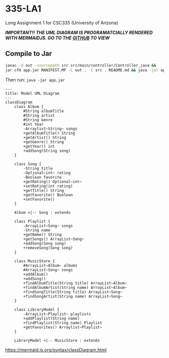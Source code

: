 # 335-LA1
Long Assignment 1 for CSC335 (University of Arizona)

***IMPORTANT!! THE UML DIAGRAM IS PROGRAMATCIALLY RENDERED WITH MERMAIDJS. GO TO THE [GITHUB](https://github.com/varphi-online/335-LA1/tree/main) TO VIEW***


## Compile to Jar
```bash
javac -d out -sourcepath src src/main/controller/Controller.java &&
jar cfm app.jar MANIFEST.MF -C out . -C src . README.md && java -jar app.jar
```

Then run: `java -jar app.jar`

```mermaid
---
title: Model UML Diagram
---
classDiagram
    class Album {
        #String albumTitle
        #String artist
        #String Genre
        #int Year
        -Arraylist~String~ songs
        +getAlbumTitle() String
        +getArtist() String
        +getGenre() String
        +getYear() int
        +addSong(String song)
    }

    class Song {
        -String title
        -Optional~int~ rating
        -Boolean favorite
        +getRating() Optional~int~
        +setRating(int rating)
        +getTitle() String
        +getFavorite() Boolean
        +setFavorite()
    }

    Album <|-- Song : extends

    class Playlist {
        -ArrayList~Song~ songs
        -String name
        +getName() String
        +getSongs() ArrayList~Song~
        +addSong(Song song)
        +removeSong(Song song)
    }
    
    class MusicStore {
        #ArrayList~Album~ albums
        #ArrayList~Song~ songs
        +addAlbum()
        +addSong()
        +findAlbumTitle(String title) ArrayList~Album~
        +findAlbumArtist(String name) ArrayList~Album~
        +findSongTitle(String title) ArrayList~Song~
        +findSongArtist(String name) ArrayList~Song~
    }

    class LibraryModel {
        -ArrayList~Playlist~ playlists
        +addPlaylist(String name)
        +findPlaylist(String name) Playlist
        +getFavorites() Arraylist~Playlist~
    }

    LibraryModel <|-- MusicStore : extends
```
https://mermaid.js.org/syntax/classDiagram.html